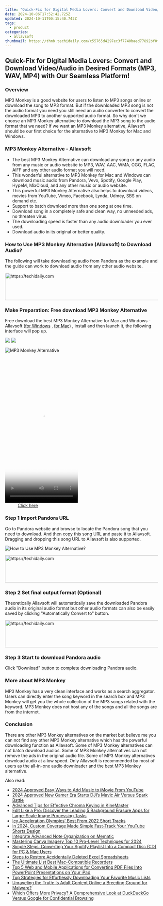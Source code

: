 ```yaml
---
title: "Quick-Fix for Digital Media Lovers: Convert and Download Video/Audio in Desired Formats (MP3, WAV, MP4) with Our Seamless Platform!"
date: 2024-10-06T17:52:42.725Z
updated: 2024-10-11T00:15:40.742Z
tags:
  - product
categories:
  - allavsoft
thumbnail: https://thmb.techidaily.com/c55765d4297ec3f7740baed77892bf0fb723d7f4075e0073128d68c9a2027591.jpg
---
```


## Quick-Fix for Digital Media Lovers: Convert and Download Video/Audio in Desired Formats (MP3, WAV, MP4) with Our Seamless Platform!

### Overview

MP3 Monkey is a good website for users to listen to MP3 songs online or download the song to MP3 format. But if the downloaded MP3 song is not the audio format you need you still need an audio converter to convert the downloaded MP3 to another supported audio format. So why don't we choose an MP3 Monkey alternative to download the MP3 song to the audio format that we need? If we want an MP3 Monkey alternative, Allavsoft should be our first choice for the alternative to MP3 Monkey for Mac and Windows.

### MP3 Monkey Alternative - Allavsoft

* The best MP3 Monkey Alternative can download any song or any audio from any music or audio website to MP3, WAV, AAC, WMA, OGG, FLAC, AIFF and any other audio format you will need.
* This wonderful alternative to MP3 Monkey for Mac and Windows can download music audio from Pandora, Vevo, Spotify, Google Play, HypeM, MixCloud, and any other music or audio website.
* This powerful MP3 Monkey Alternative also helps to download videos, movies from YouTube, Vimeo, Facebook, Lynda, Udmey, SBS on demand etc.
* Support to batch download more than one song at one time.
* Download song in a completely safe and clean way, no unneeded ads, no threaten virus.
* The downloading speed is faster than any audio downloader you ever used.
* Download audio in its original or better quality.

### How to Use MP3 Monkey Alternative (Allavsoft) to Download Audio?

The following will take downloading audio from Pandora as the example and the guide can work to download audio from any other audio website.

<!-- affiliate ads begin -->
<a href="https://appsumo.8odi.net/c/5597632/2151889/7443" target="_top" id="2151889">
  <img src="//a.impactradius-go.com/display-ad/7443-2151889" border="0" alt="https://techidaily.com" width="728" height="90"/>
</a>
<img height="0" width="0" src="https://appsumo.8odi.net/i/5597632/2151889/7443" style="position:absolute;visibility:hidden;" border="0" />
<!-- affiliate ads end -->

### Make Preparation: Free download MP3 Monkey Alternative

Free download the best MP3 Monkey Alternative for Mac and Windows - Allavsoft ([for Windows](https://tools.techidaily.com/allavsoft/products/) , [for Mac](https://tools.techidaily.com/allavsoft/products/)) , install and then launch it, the following interface will pop up.

[![](https://www.allavsoft.com/how-to/../images/how-to/free-download-win.jpg)](https://tools.techidaily.com/allavsoft/products/) [![](https://www.allavsoft.com/how-to/../images/how-to/free-download-mac.jpg)](https://tools.techidaily.com/allavsoft/products/)

![MP3 Monkey Alternative](https://www.allavsoft.com/how-to/../images/allavsoft/screen-shot-600.jpg)

<!-- affiliate ads begin -->
<span id="1770526">
					<video width="240" height="480" style="cursor:pointer"
           poster="//a.impactradius-go.com/display-clicktoplayimage/1770526.png"
           onclick="if(!this.playClicked){this.play();this.setAttribute('controls',true);this.playClicked=true;}">
	   <source src="//a.impactradius-go.com/display-ad/20702-1770526">
	   <img src="//a.impactradius-go.com/display-clicktoplayimage/1770526.png" style="border: none; height: 100%; width: 100%; object-fit: contain">
	</video>
	<div style="width:150px;text-align:center"><a href="javascript:window.open(decodeURIComponent('https%3A%2F%2Ftokenmetrics.sjv.io%2Fc%2F5597632%2F1770526%2F20702'), '_blank');void(0);">Click here</a></div>
</span>
<img height="0" width="0" src="https://imp.pxf.io/i/5597632/1770526/20702" style="position:absolute;visibility:hidden;" border="0" />
<!-- affiliate ads end -->

### Step 1 Import Pandora URL

Go to Pandora website and browse to locate the Pandora song that you need to download. And then copy this song URL and paste it to Allavsoft. Dragging and dropping this song URL to Allavsoft is also supported.

![How to Use MP3 Monkey Alternative?](https://www.allavsoft.com/how-to/../images/how-to/download-rtmp-video/download-rtmp-video.jpg)

<!-- affiliate ads begin -->
<a href="https://appsumo.8odi.net/c/5597632/2144271/7443" target="_top" id="2144271">
  <img src="//a.impactradius-go.com/display-ad/7443-2144271" border="0" alt="https://techidaily.com" width="600" height="90"/>
</a>
<img height="0" width="0" src="https://appsumo.8odi.net/i/5597632/2144271/7443" style="position:absolute;visibility:hidden;" border="0" />
<!-- affiliate ads end -->

### Step 2 Set final output format (Optional)

Theoretically Allavsoft will automatically save the downloaded Pandora audio in its original audio format but other audio formats can also be easily saved by clicking "Automatically Convert to" button.

<!-- affiliate ads begin -->
<a href="https://appsumo.8odi.net/c/5597632/2094480/7443" target="_top" id="2094480">
  <img src="//a.impactradius-go.com/display-ad/7443-2094480" border="0" alt="https://techidaily.com" width="728" height="90"/>
</a>
<img height="0" width="0" src="https://appsumo.8odi.net/i/5597632/2094480/7443" style="position:absolute;visibility:hidden;" border="0" />
<!-- affiliate ads end -->

### Step 3 Start to download Pandora audio

Click "Download" button to complete downloading Pandora audio.

### More about MP3 Monkey

MP3 Monkey has a very clean interface and works as a search aggregator. Users can directly enter the song keyword in the search box and MP3 Monkey will get you the whole collection of the MP3 songs related with the keyword. MP3 Monkey does not host any of the songs and all the songs are from the internet.

### Conclusion

There are other MP3 Monkey alternatives on the market but believe me you can not find any other MP3 Monkey alternative which has the powerful downloading function as Allavsoft. Some of MP3 Monkey alternatives can not batch download audios. Some of MP3 Monkey alternatives can not remove the ads in the original audio file. Some of MP3 Monkey alternatives download audio at a low speed. Only Allavsoft is recommended by most of users as the all-in-one audio downloader and the best MP3 Monkey alternative.

<ins class="adsbygoogle"
     style="display:block"
     data-ad-format="autorelaxed"
     data-ad-client="ca-pub-7571918770474297"
     data-ad-slot="1223367746"></ins>

<ins class="adsbygoogle"
     style="display:block"
     data-ad-client="ca-pub-7571918770474297"
     data-ad-slot="8358498916"
     data-ad-format="auto"
     data-full-width-responsive="true"></ins>

<span class="atpl-alsoreadstyle">Also read:</span>
<div><ul>
<li><a href="https://youtube-web.techidaily.com/approved-easy-ways-to-add-music-to-imovie-from-youtube/"><u>2024 Approved Easy Ways to Add Music to iMovie From YouTube</u></a></li>
<li><a href="https://extra-approaches.techidaily.com/2024-approved-new-gamer-era-starts-djis-mavic-air-versus-spark-battle/"><u>2024 Approved New Gamer Era Starts DJI’s Mavic Air Versus Spark Battle</u></a></li>
<li><a href="https://fox-friendly.techidaily.com/advanced-tips-for-effective-chroma-keying-in-kinemaster/"><u>Advanced Tips for Effective Chroma Keying in KineMaster</u></a></li>
<li><a href="https://discover-excellent.techidaily.com/edit-like-a-pro-discover-the-leading-5-background-erasure-apps-for-large-scale-image-processing-tasks/"><u>Edit Like a Pro: Discover the Leading 5 Background Erasure Apps for Large-Scale Image Processing Tasks</u></a></li>
<li><a href="https://extra-hints.techidaily.com/icy-acceleration-olympics-best-from-2022-short-tracks/"><u>Icy Acceleration Olympics' Best From 2022 Short Tracks</u></a></li>
<li><a href="https://youtube-videos.techidaily.com/in-2024-custom-coverage-made-simple-fast-track-your-youtube-shorts-design/"><u>In 2024, Custom Coverage Made Simple Fast-Track Your YouTube Shorts Design</u></a></li>
<li><a href="https://extra-resources.techidaily.com/integrate-advanced-note-organization-on-mematic/"><u>Integrate Advanced Note Organization on Mematic</u></a></li>
<li><a href="https://extra-approaches.techidaily.com/mastering-canva-imagery-top-10-pro-level-techniques-for-2024/"><u>Mastering Canva Imagery Top 10 Pro-Level Techniques for 2024</u></a></li>
<li><a href="https://discover-excellent.techidaily.com/simple-steps-converting-your-spotify-playlist-into-a-compact-disc-cd-for-pc-and-mac-users/"><u>Simple Steps: Converting Your Spotify Playlist Into a Compact Disc (CD) for PC & Mac Users</u></a></li>
<li><a href="https://discover-excellent.techidaily.com/steps-to-restore-accidentally-deleted-excel-spreadsheets/"><u>Steps to Restore Accidentally Deleted Excel Spreadsheets</u></a></li>
<li><a href="https://screen-capture.techidaily.com/the-ultimate-list-best-mac-compatible-recorders/"><u>The Ultimate List Best Mac-Compatible Recorders</u></a></li>
<li><a href="https://discover-excellent.techidaily.com/top-5-web-and-mobile-applications-for-converting-pdf-files-into-powerpoint-presentations-on-your-ipad/"><u>Top 5 Web and Mobile Applications for Converting PDF Files Into PowerPoint Presentations on Your iPad</u></a></li>
<li><a href="https://discover-excellent.techidaily.com/top-strategies-for-effortlessly-downloading-your-favorite-music-lists/"><u>Top Strategies for Effortlessly Downloading Your Favorite Music Lists</u></a></li>
<li><a href="https://discover-excellent.techidaily.com/unraveling-the-truth-is-adult-content-online-a-breeding-ground-for-malware/"><u>Unraveling the Truth: Is Adult Content Online a Breeding Ground for Malware?</u></a></li>
<li><a href="https://discover-excellent.techidaily.com/which-offers-more-privacy-a-comprehensive-look-at-duckduckgo-versus-google-for-confidential-browsing/"><u>Which Offers More Privacy? A Comprehensive Look at DuckDuckGo Versus Google for Confidential Browsing</u></a></li>
</ul></div>

